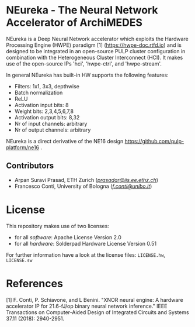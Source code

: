# NEureka - The Neural Network Accelerator of ArchiMEDES
NEureka is a Deep Neural Network accelerator which exploits the Hardware Processing Engine (HWPE) paradigm [1]  (https://hwpe-doc.rtfd.io) and is designed to be integrated in an open-source PULP cluster configuration in combination with the Heterogeneous Cluster Interconnect (HCI). It makes use of the open-source IPs 'hci', 'hwpe-ctrl', and 'hwpe-stream'.
 
In general NEureka has built-in HW supports the following features:
 
- Filters: 1x1, 3x3, depthwise
- Batch normalization
- ReLU
- Activation input bits: 8
- Weight bits: 2,3,4,5,6,7,8
- Activation output bits: 8,32
- Nr of input channels: arbitrary
- Nr of output channels: arbitrary
 
NEureka is a direct derivative of the NE16 design https://github.com/pulp-platform/ne16 .
 
## Contributors
- Arpan Suravi Prasad, ETH Zurich (*prasadar@iis.ee.ethz.ch*)
- Francesco Conti, University of Bologna (*f.conti@unibo.it*)
 
# License
This repository makes use of two licenses:
- for all *software*: Apache License Version 2.0
- for all *hardware*: Solderpad Hardware License Version 0.51
 
For further information have a look at the license files: `LICENSE.hw`, `LICENSE.sw`

# References
[1] F. Conti, P. Schiavone, and L Benini. "XNOR neural engine: A hardware accelerator IP for 21.6-fJ/op binary neural network inference." IEEE Transactions on Computer-Aided Design of Integrated Circuits and Systems 37.11 (2018): 2940-2951.

